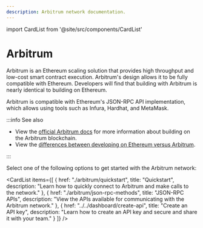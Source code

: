 ```yaml
---
description: Arbitrum network documentation.
---
```


import CardList from '@site/src/components/CardList'

# Arbitrum

Arbitrum is an Ethereum scaling solution that provides high throughput and low-cost smart contract execution. Arbitrum's design
allows it to be fully compatible with Ethereum. Developers will find that building with Arbitrum is nearly identical to
building on Ethereum.

Arbitrum is compatible with Ethereum's JSON-RPC API implementation, which allows using tools such as Infura, Hardhat, and
MetaMask.

:::info See also

- View the [official Arbitrum docs](https://docs.arbitrum.io/) for more information about building on the Arbitrum blockchain.
- View the [differences between developing on Ethereum versus Arbitrum](https://docs.arbitrum.io/for-devs/concepts/differences-between-arbitrum-ethereum/overview). 

:::

Select one of the following options to get started with the Arbitrum network: 

<CardList
  items={[
    {
      href: "./arbitrum/quickstart",
      title: "Quickstart",
      description: "Learn how to quickly connect to Arbitrum and make calls to the network."
    },
    {
      href: "./arbitrum/json-rpc-methods",
      title: "JSON-RPC APIs",
      description: "View the APIs available for communicating with the Arbitrum network."
    },
    {
      href: "../../dashboard/create-api",
      title: "Create an API key",
      description: "Learn how to create an API key and secure and share it with your team."
    }
  ]}
/>